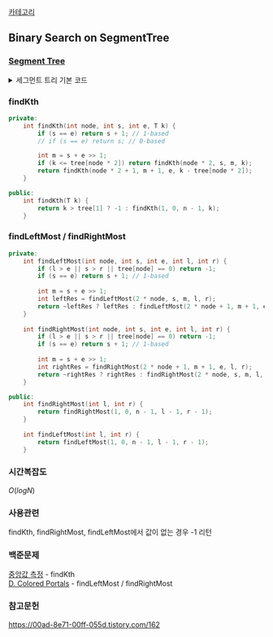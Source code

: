 [카테고리](/README.md)
## Binary Search on SegmentTree
### [Segment Tree](/ps-snippet/자료구조/세그먼트%20트리/SegmentTree.md)
<details>
<summary>세그먼트 트리 기본 코드</summary>

```cpp
template <typename T>
class SegmentTree {
private:
    int n;
    vector<T> tree;

    T merge(const T &a, const T &b) {
        return a + b;
    }

    void init(const vector<T> &v, int node, int s, int e) {
        if (s == e) {
            tree[node] = v[s];
            return;
        }

        int m = s + e >> 1;
        init(v, node * 2, s, m);
        init(v, node * 2 + 1, m + 1, e);
        tree[node] = merge(tree[node * 2], tree[node * 2 + 1]);
    }

    void update(int node, int s, int e, int i, T val, bool add) {
        if (i < s || e < i) return;
        if (s == e) {
            if (add) tree[node] = merge(tree[node], val);
            else tree[node] = val;
            return;
        }
        
        int m = s + e >> 1;
        update(node * 2, s, m, i, val, add);
        update(node * 2 + 1, m + 1, e, i, val, add);
        tree[node] = merge(tree[node * 2], tree[node * 2 + 1]);
    }

    T query(int node, int s, int e, int l, int r) {
        if (l <= s && e <= r) return tree[node];
        if (l > e || s > r) return 0;

        int m = s + e >> 1;
        T lq = query(node * 2, s, m, l, r);
        T rq = query(node * 2 + 1, m + 1, e, l, r);
        return merge(lq, rq);
    }

public:
    SegmentTree(int n) : n(n), tree(4 * n) {}
    SegmentTree(const vector<T> &v) : n(v.size()), tree(4 * v.size()) {
        init(v, 1, 0, n - 1);
    }

    void updateAdd(int i, T val) { // 1-based
        update(1, 0, n - 1, i - 1, val, 1);
    }

    void updateChange(int i, T val) { // 1-based
        update(1, 0, n - 1, i - 1, val, 0);
    }

    T query(int l, int r) { // 1-based
        return query(1, 0, n - 1, l - 1, r - 1);
    }
};
```
</details>

### findKth
```cpp
private:
    int findKth(int node, int s, int e, T k) {
        if (s == e) return s + 1; // 1-based
        // if (s == e) return s; // 0-based

        int m = s + e >> 1;
        if (k <= tree[node * 2]) return findKth(node * 2, s, m, k);
        return findKth(node * 2 + 1, m + 1, e, k - tree[node * 2]);
    }

public:
    int findKth(T k) {
        return k > tree[1] ? -1 : findKth(1, 0, n - 1, k);
    }
```

### findLeftMost / findRightMost
```cpp
private:
    int findLeftMost(int node, int s, int e, int l, int r) {
        if (l > e || s > r || tree[node] == 0) return -1;
        if (s == e) return s + 1; // 1-based
 
        int m = s + e >> 1;
        int leftRes = findLeftMost(2 * node, s, m, l, r);
        return ~leftRes ? leftRes : findLeftMost(2 * node + 1, m + 1, e, l, r);
    }
 
    int findRightMost(int node, int s, int e, int l, int r) {
        if (l > e || s > r || tree[node] == 0) return -1;
        if (s == e) return s + 1; // 1-based
 
        int m = s + e >> 1;
        int rightRes = findRightMost(2 * node + 1, m + 1, e, l, r);
        return ~rightRes ? rightRes : findRightMost(2 * node, s, m, l, r);
    }

public:
    int findRightMost(int l, int r) {
        return findRightMost(1, 0, n - 1, l - 1, r - 1);
    }
 
    int findLeftMost(int l, int r) {
        return findLeftMost(1, 0, n - 1, l - 1, r - 1);
    }
```
### 시간복잡도 
$O(logN)$   

### 사용관련
findKth, findRightMost, findLeftMost에서 값이 없는 경우 -1 리턴

### 백준문제
[중앙값 측정](https://www.acmicpc.net/problem/9426) - findKth   
[D. Colored Portals](https://codeforces.com/contest/2004/problem/D) - findLeftMost / findRightMost

### 참고문헌
https://00ad-8e71-00ff-055d.tistory.com/162